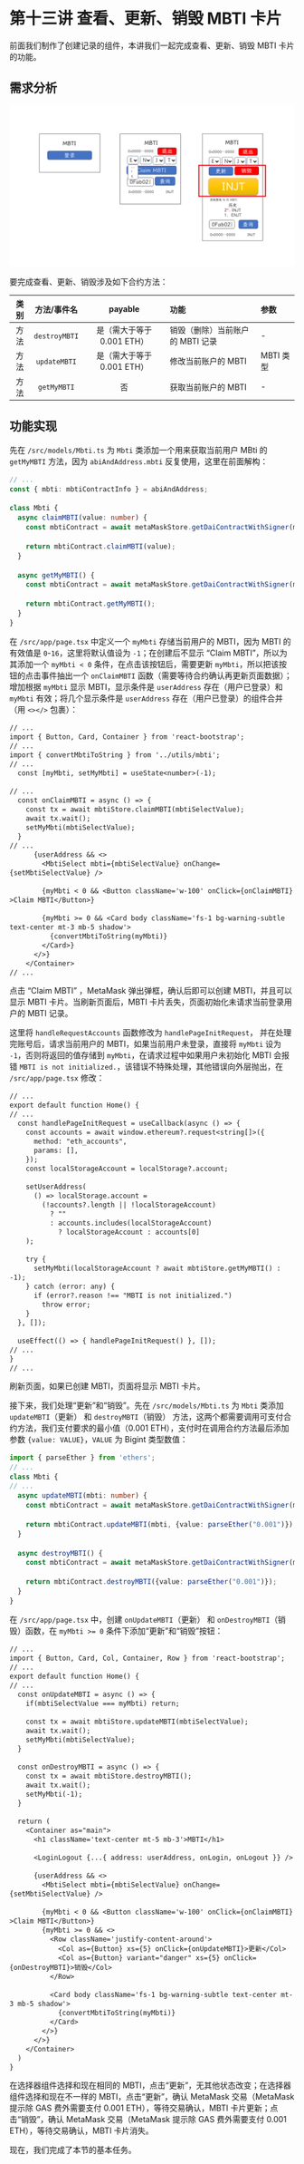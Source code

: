 # 第十三讲 查看、更新、销毁 MBTI 卡片

前面我们制作了创建记录的组件，本讲我们一起完成查看、更新、销毁 MBTI 卡片的功能。

## 需求分析

![线框图](./image/wireframe_drawing_lecture13.png)

要完成查看、更新、销毁涉及如下合约方法：

| 类别 | 方法/事件名 | payable | 功能 | 参数 |
| :--: | :--: | :--: | :-- | :-- |
| 方法 | `destroyMBTI` | 是（需大于等于 0.001 ETH） | 销毁（删除）当前账户的 MBTI 记录 | - |
| 方法 | `updateMBTI` | 是（需大于等于 0.001 ETH） | 修改当前账户的 MBTI | MBTI 类型 |
| 方法 | `getMyMBTI` | 否 | 获取当前账户的 MBTI | - |

## 功能实现

先在 `/src/models/Mbti.ts` 为 `Mbti` 类添加一个用来获取当前用户 MBti 的 `getMyMBTI` 方法，因为 `abiAndAddress.mbti` 反复使用，这里在前面解构：

```ts
// ...
const { mbti: mbtiContractInfo } = abiAndAddress;

class Mbti {
  async claimMBTI(value: number) {
    const mbtiContract = await metaMaskStore.getDaiContractWithSigner(mbtiContractInfo);

    return mbtiContract.claimMBTI(value);
  }

  async getMyMBTI() {
    const mbtiContract = await metaMaskStore.getDaiContractWithSigner(mbtiContractInfo);

    return mbtiContract.getMyMBTI();
  }
}
```

在 `/src/app/page.tsx` 中定义一个 `myMbti` 存储当前用户的 MBTI，因为 MBTI 的有效值是 `0`-`16`，这里将默认值设为 `-1`；在创建后不显示 “Claim MBTI”，所以为其添加一个 `myMbti < 0` 条件，在点击该按钮后，需要更新 `myMbti`，所以把该按钮的点击事件抽出一个 `onClaimMBTI` 函数（需要等待合约确认再更新页面数据）；增加根据 `myMbti` 显示 MBTI，显示条件是 `userAddress` 存在（用户已登录）和 `myMbti` 有效；将几个显示条件是 `userAddress` 存在（用户已登录）的组件合并（用 `<></>` 包裹）：

```tsx
// ...
import { Button, Card, Container } from 'react-bootstrap';
// ...
import { convertMbtiToString } from '../utils/mbti';
// ...
  const [myMbti, setMyMbti] = useState<number>(-1);

// ...
  const onClaimMBTI = async () => {
    const tx = await mbtiStore.claimMBTI(mbtiSelectValue);
    await tx.wait();
    setMyMbti(mbtiSelectValue);
  }
// ...
      {userAddress && <>
        <MbtiSelect mbti={mbtiSelectValue} onChange={setMbtiSelectValue} />

        {myMbti < 0 && <Button className='w-100' onClick={onClaimMBTI} >Claim MBTI</Button>}

        {myMbti >= 0 && <Card body className='fs-1 bg-warning-subtle text-center mt-3 mb-5 shadow'>
          {convertMbtiToString(myMbti)}
        </Card>}
      </>}
    </Container>
// ...
```

点击 “Claim MBTI” ，MetaMask 弹出弹框，确认后即可以创建 MBTI，并且可以显示 MBTI 卡片。当刷新页面后，MBTI 卡片丢失，页面初始化未请求当前登录用户的 MBTI 记录。

这里将 `handleRequestAccounts` 函数修改为 `handlePageInitRequest`， 并在处理完账号后，请求当前用户的 MBTI，如果当前用户未登录，直接将 `myMbti` 设为 `-1`，否则将返回的值存储到 `myMbti`，在请求过程中如果用户未初始化 MBTI 会报错 `MBTI is not initialized.`，该错误不特殊处理，其他错误向外层抛出，在 `/src/app/page.tsx` 修改：

```tsx
// ...
export default function Home() {
// ...
  const handlePageInitRequest = useCallback(async () => {
    const accounts = await window.ethereum?.request<string[]>({
      method: "eth_accounts",
      params: [],
    });
    const localStorageAccount = localStorage?.account;

    setUserAddress(
      () => localStorage.account =
        (!accounts?.length || !localStorageAccount)
          ? ""
          : accounts.includes(localStorageAccount)
            ? localStorageAccount : accounts[0]
    );

    try {
      setMyMbti(localStorageAccount ? await mbtiStore.getMyMBTI() : -1);
    } catch (error: any) {
      if (error?.reason !== "MBTI is not initialized.")
        throw error;
    }
  }, []);

  useEffect(() => { handlePageInitRequest() }, []);
// ...
}
// ...
```

刷新页面，如果已创建 MBTI，页面将显示 MBTI 卡片。

接下来，我们处理“更新”和“销毁”。先在 `/src/models/Mbti.ts` 为 `Mbti` 类添加 `updateMBTI`（更新） 和 `destroyMBTI`（销毁） 方法，这两个都需要调用可支付合约方法，我们支付要求的最小值（0.001 ETH），支付时在调用合约方法最后添加参数 `{value: VALUE}`，`VALUE` 为 Bigint 类型数值：

```ts
import { parseEther } from 'ethers';
// ...
class Mbti {
// ...
  async updateMBTI(mbti: number) {
    const mbtiContract = await metaMaskStore.getDaiContractWithSigner(mbtiContractInfo);

    return mbtiContract.updateMBTI(mbti, {value: parseEther("0.001")});
  }

  async destroyMBTI() {
    const mbtiContract = await metaMaskStore.getDaiContractWithSigner(mbtiContractInfo);

    return mbtiContract.destroyMBTI({value: parseEther("0.001")});
  }
}
```
 
在 `/src/app/page.tsx` 中，创建 `onUpdateMBTI`（更新） 和 `onDestroyMBTI`（销毁）函数，在 `myMbti >= 0` 条件下添加“更新”和“销毁”按钮：

```tsx
// ...
import { Button, Card, Col, Container, Row } from 'react-bootstrap';
// ...
export default function Home() {
// ...
  const onUpdateMBTI = async () => {
    if(mbtiSelectValue === myMbti) return;

    const tx = await mbtiStore.updateMBTI(mbtiSelectValue);
    await tx.wait();
    setMyMbti(mbtiSelectValue);
  }

  const onDestroyMBTI = async () => {
    const tx = await mbtiStore.destroyMBTI();
    await tx.wait();
    setMyMbti(-1);
  }

  return (
    <Container as="main">
      <h1 className='text-center mt-5 mb-3'>MBTI</h1>

      <LoginLogout {...{ address: userAddress, onLogin, onLogout }} />

      {userAddress && <>
        <MbtiSelect mbti={mbtiSelectValue} onChange={setMbtiSelectValue} />

        {myMbti < 0 && <Button className='w-100' onClick={onClaimMBTI} >Claim MBTI</Button>}
        {myMbti >= 0 && <>
          <Row className='justify-content-around'>
            <Col as={Button} xs={5} onClick={onUpdateMBTI}>更新</Col>
            <Col as={Button} variant="danger" xs={5} onClick={onDestroyMBTI}>销毁</Col>
          </Row>

          <Card body className='fs-1 bg-warning-subtle text-center mt-3 mb-5 shadow'>
            {convertMbtiToString(myMbti)}
          </Card>
        </>}
      </>}
    </Container>
  )
}
```

在选择器组件选择和现在相同的 MBTI，点击“更新”，无其他状态改变；在选择器组件选择和现在不一样的 MBTI，点击“更新”，确认 MetaMask 交易（MetaMask 提示除 GAS 费外需要支付 0.001 ETH），等待交易确认，MBTI 卡片更新；点击“销毁”，确认 MetaMask 交易（MetaMask 提示除 GAS 费外需要支付 0.001 ETH），等待交易确认，MBTI 卡片消失。

现在，我们完成了本节的基本任务。
